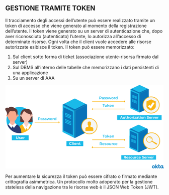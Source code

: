
## **GESTIONE TRAMITE TOKEN**

Il tracciamento degli accessi dell’utente può essere realizzato tramite un token di accesso che viene generato al momento della registrazione dell’utente. Il token viene generato su un server di autenticazione che, dopo aver riconosciuto (autenticato) l’utente, lo autorizza all’accesso di determinate risorse. Ogni volta che il client vuole accedere alle risorse autorizzate esibisce il token.
Il token può essere memorizzato:
1.	Sul client sotto forma di ticket (associazione utente-risorsa firmato dal server)
2.	Sul DBMS all’interno delle tabelle che memorizzano i dati persistenti di una applicazione
3.	Su un server di AAA

 ![token](TOKEN.png)
 
Per aumentare la sicurezza il token può essere cifrato o firmato mediante crittografia asimmetrica. Un protocollo molto adoperato per la gestione stateless della navigazione tra le risorse web è il JSON Web Token (JWT).
